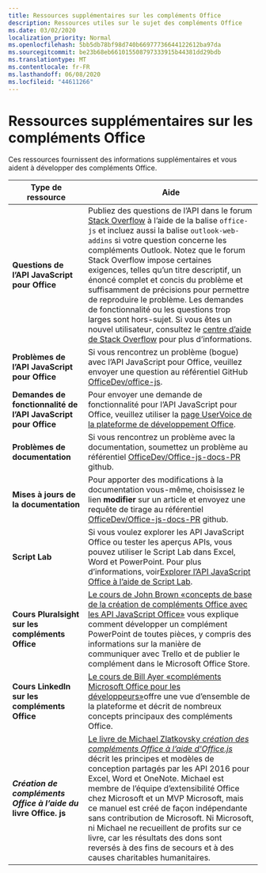 ```yaml
---
title: Ressources supplémentaires sur les compléments Office
description: Ressources utiles sur le sujet des compléments Office
ms.date: 03/02/2020
localization_priority: Normal
ms.openlocfilehash: 5bb5db78bf98d740b66977736644122612ba97da
ms.sourcegitcommit: be23b68eb661015508797333915b44381dd29bdb
ms.translationtype: MT
ms.contentlocale: fr-FR
ms.lasthandoff: 06/08/2020
ms.locfileid: "44611266"
---
```

# <a name="office-add-ins-additional-resources"></a>Ressources supplémentaires sur les compléments Office

Ces ressources fournissent des informations supplémentaires et vous aident à développer des compléments Office.

|**Type de ressource**|**Aide**|
|-----------------|------------|
|**Questions de l’API JavaScript pour Office** | Publiez des questions de l’API dans le forum [Stack Overflow](https://stackoverflow.com/questions/tagged/office-js) à l’aide de la balise `office-js` et incluez aussi la balise `outlook-web-addins` si votre question concerne les compléments Outlook. Notez que le forum Stack Overflow impose certaines exigences, telles qu’un titre descriptif, un énoncé complet et concis du problème et suffisamment de précisions pour permettre de reproduire le problème. Les demandes de fonctionnalité ou les questions trop larges sont hors-sujet. Si vous êtes un nouvel utilisateur, consultez le [centre d’aide de Stack Overflow](https://stackoverflow.com/help/how-to-ask) pour plus d’informations.|
|**Problèmes de l’API JavaScript pour Office**| Si vous rencontrez un problème (bogue) avec l’API JavaScript pour Office, veuillez envoyer une question au référentiel GitHub <a href="https://github.com/officedev/office-js/issues" target="_blank">OfficeDev/office-js</a>.|
|**Demandes de fonctionnalité de l’API JavaScript pour Office**| Pour envoyer une demande de fonctionnalité pour l’API JavaScript pour Office, veuillez utiliser la <a href="https://officespdev.uservoice.com/" target="_blank">page UserVoice de la plateforme de développement Office</a>.|
|**Problèmes de documentation**| Si vous rencontrez un problème avec la documentation, soumettez un problème au référentiel <a href="https://github.com/officedev/office-js-docs-pr/issues" target="_blank">OfficeDev/Office-js-docs-PR</a> github.|
|**Mises à jours de la documentation**| Pour apporter des modifications à la documentation vous-même, choisissez le lien **modifier** sur un article et envoyez une requête de tirage au référentiel <a href="https://github.com/officedev/office-js-docs-pr" target="_blank">OfficeDev/Office-js-docs-PR</a> github.|
|**Script Lab**| Si vous voulez explorer les API JavaScript Office ou tester les aperçus APIs, vous pouvez utiliser le Script Lab dans Excel, Word et PowerPoint. Pour plus d’informations, voir[Explorer l’API JavaScript Office à l’aide de Script Lab](../overview/explore-with-script-lab.md). |
|**Cours Pluralsight sur les compléments Office**| <a href="https://www.pluralsight.com/courses/build-office-addins-js-api" target="_blank">Le cours de John Brown «concepts de base de la création de compléments Office avec les API JavaScript Office»</a> vous explique comment développer un complément PowerPoint de toutes pièces, y compris des informations sur la manière de communiquer avec Trello et de publier le complément dans le Microsoft Office Store.|
|**Cours LinkedIn sur les compléments Office**| <a href="https://www.linkedin.com/learning/microsoft-office-add-ins-for-developers/microsoft-office-add-ins?u=3322">Le cours de Bill Ayer «compléments Microsoft Office pour les développeurs»</a>offre une vue d’ensemble de la plateforme et décrit de nombreux concepts principaux des compléments Office.|
|***Création de compléments Office à l’aide du* livre Office. js**| <a href="https://leanpub.com/buildingofficeaddins">Le livre de Michael Zlatkovsky *création des compléments Office à l’aide d'Office.js*</a> décrit les principes et modèles de conception partagés par les API 2016 pour Excel, Word et OneNote. Michael est membre de l’équipe d’extensibilité Office chez Microsoft et un MVP Microsoft, mais ce manuel est créé de façon indépendante sans contribution de Microsoft. Ni Microsoft, ni Michael ne recueillent de profits sur ce livre, car les résultats des dons sont reversés à des fins de secours et à des causes charitables humanitaires.|
